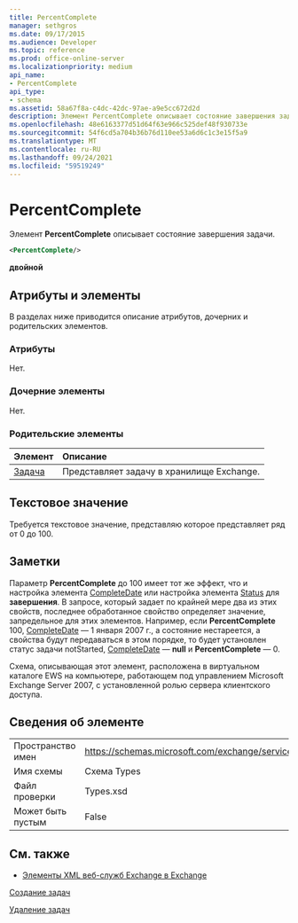 ```yaml
---
title: PercentComplete
manager: sethgros
ms.date: 09/17/2015
ms.audience: Developer
ms.topic: reference
ms.prod: office-online-server
ms.localizationpriority: medium
api_name:
- PercentComplete
api_type:
- schema
ms.assetid: 58a67f8a-c4dc-42dc-97ae-a9e5cc672d2d
description: Элемент PercentComplete описывает состояние завершения задачи.
ms.openlocfilehash: 48e6163377d51d64f63e966c525def48f930733e
ms.sourcegitcommit: 54f6cd5a704b36b76d110ee53a6d6c1c3e15f5a9
ms.translationtype: MT
ms.contentlocale: ru-RU
ms.lasthandoff: 09/24/2021
ms.locfileid: "59519249"
---
```

# <a name="percentcomplete"></a>PercentComplete

Элемент **PercentComplete** описывает состояние завершения задачи. 
  
```xml
<PercentComplete/>
```

 **двойной**
## <a name="attributes-and-elements"></a>Атрибуты и элементы

В разделах ниже приводится описание атрибутов, дочерних и родительских элементов.
  
### <a name="attributes"></a>Атрибуты

Нет.
  
### <a name="child-elements"></a>Дочерние элементы

Нет.
  
### <a name="parent-elements"></a>Родительские элементы

|**Элемент**|**Описание**|
|:-----|:-----|
|[Задача](task.md) <br/> |Представляет задачу в хранилище Exchange.  <br/> |
   
## <a name="text-value"></a>Текстовое значение

Требуется текстовое значение, представляю которое представляет ряд от 0 до 100.
  
## <a name="remarks"></a>Заметки

Параметр **PercentComplete** до 100 имеет тот же эффект, что и настройка элемента [CompleteDate](completedate.md) или настройка элемента [Status](status.md) для **завершения**. В запросе, который задает по крайней мере два из этих свойств, последнее обработанное свойство определяет значение, запредельное для этих элементов. Например, если **PercentComplete** 100, [CompleteDate](completedate.md) — 1 января 2007 г., а состояние нестареется, а свойства будут [](status.md) передаваться в этом порядке, то будет установлен статус задачи notStarted, [CompleteDate](completedate.md) — **null** и **PercentComplete** — 0. [](status.md) 
  
Схема, описывающая этот элемент, расположена в виртуальном каталоге EWS на компьютере, работающем под управлением Microsoft Exchange Server 2007, с установленной ролью сервера клиентского доступа.
  
## <a name="element-information"></a>Сведения об элементе

|||
|:-----|:-----|
|Пространство имен  <br/> |https://schemas.microsoft.com/exchange/services/2006/types  <br/> |
|Имя схемы  <br/> |Схема Types  <br/> |
|Файл проверки  <br/> |Types.xsd  <br/> |
|Может быть пустым  <br/> |False  <br/> |
   
## <a name="see-also"></a>См. также



- [Элементы XML веб-служб Exchange в Exchange](ews-xml-elements-in-exchange.md)


[Создание задач](https://msdn.microsoft.com/library/0ef97334-e8a0-4f67-a23a-dd9e2bbad49f%28Office.15%29.aspx)
  
[Удаление задач](https://msdn.microsoft.com/library/a3d7e25f-8a35-4901-b1d9-d31f418ab340%28Office.15%29.aspx)

